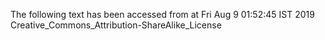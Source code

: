 The following text has been accessed from at Fri Aug 9 01:52:45 IST 2019
Creative_Commons_Attribution-ShareAlike_License
